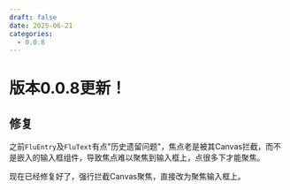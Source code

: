 ```yaml
---
draft: false 
date: 2025-06-21 
categories:
  - 0.0.8
---
```


# 版本0.0.8更新！
## 修复
之前`FluEntry`及`FluText`有点"历史遗留问题"，焦点老是被其Canvas拦截，而不是嵌入的输入框组件，导致焦点难以聚焦到输入框上，点很多下才能聚焦。

现在已经修复好了，强行拦截Canvas聚焦，直接改为聚焦输入框上。